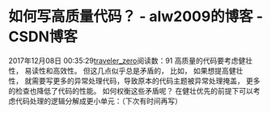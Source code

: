 # 如何写高质量代码？ - alw2009的博客 - CSDN博客
2017年12月08日 00:35:29[traveler_zero](https://me.csdn.net/alw2009)阅读数：91
高质量的代码要考虑健壮性， 易读性和高效性。 但这几点似乎总是矛盾的， 比如， 如果想提高健壮性， 就需要写更多的异常处理代码，导致原本的代码主题被异常处理掩盖， 更多的检查也降低了代码的性能。
如何权衡这些矛盾呢？
在健壮优先的前提下可以考虑代码处理的逻辑分解成更小单元：（下次有时间再写）
